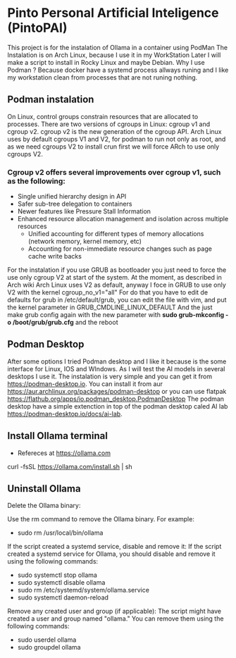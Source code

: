 # Pinto Personal Artificial Inteligence (PintoPAI)
This project is for the instalation of Ollama in a container using PodMan
The Instalation is on Arch Linux, because I use it in my WorkStation
Later I will make a script to install in Rocky Linux and maybe Debian.
Why I use Podman ? Because docker have a systemd process allways runing and I like my workstation clean from processes that are not runing nothing.  

## Podman instalation


On Linux, control groups constrain resources that are allocated to processes.
There are two versions of cgroups in Linux: cgroup v1 and cgroup v2. cgroup v2 is the new generation of the cgroup API.
Arch Linux uses by default cgroups V1 and V2, for podman to run not only as root, and as we need cgroups V2 to install crun first we will force ARch to use only cgroups V2.

### Cgroup v2 offers several improvements over cgroup v1, such as the following:

* Single unified hierarchy design in API
* Safer sub-tree delegation to containers
* Newer features like Pressure Stall Information
* Enhanced resource allocation management and isolation across multiple resources
  * Unified accounting for different types of memory allocations (network memory, kernel memory, etc)
  * Accounting for non-immediate resource changes such as page cache write backs

For the instalation if you use GRUB as bootloader you just need to force the use only cgroup V2 at start of the system.
At the moment, as described in Arch wiki Arch Linux uses V2 as default, anyway I foce in GRUB to use only V2 with the kernel cgroup_no_v1="all"
For do that you have to edit de defaults for grub in /etc/default/grub, you can edit the file  with vim, and put the kernel parameter in GRUB_CMDLINE_LINUX_DEFAULT
And the just make grub config again with the new parameter with **sudo grub-mkconfig -o /boot/grub/grub.cfg** and the reboot

## Podman Desktop
 
After some options I tried Podman desktop and I like it because is the some interface for Linux, IOS and WIndows. As I will test the AI models in several desktops I use it.
The instalation is very simple and you can get it from https://podman-desktop.io.
You can install it from aur https://aur.archlinux.org/packages/podman-desktop or you can use flatpak https://flathub.org/apps/io.podman_desktop.PodmanDesktop
The podman desktop have a simple extenction in top of the podman desktop caled AI lab https://podman-desktop.io/docs/ai-lab.

## Install Ollama terminal

- Refereces at https://ollama.com

curl -fsSL https://ollama.com/install.sh | sh

## Uninstall Ollama

Delete the Ollama binary:

Use the rm command to remove the Ollama binary. For example:
- sudo rm /usr/local/bin/ollama

If the script created a systemd service, disable and remove it:
If the script created a systemd service for Ollama, you should disable and remove it using the following commands:
- sudo systemctl stop ollama
- sudo systemctl disable ollama
- sudo rm /etc/systemd/system/ollama.service
- sudo systemctl daemon-reload

Remove any created user and group (if applicable):
The script might have created a user and group named "ollama." You can remove them using the following commands:

- sudo userdel ollama
- sudo groupdel ollama
